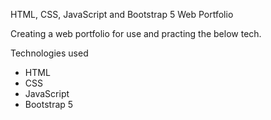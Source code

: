 HTML, CSS, JavaScript and Bootstrap 5 Web Portfolio

Creating a web portfolio for use and practing the below tech. 

Technologies used
- HTML
- CSS
- JavaScript
- Bootstrap 5
